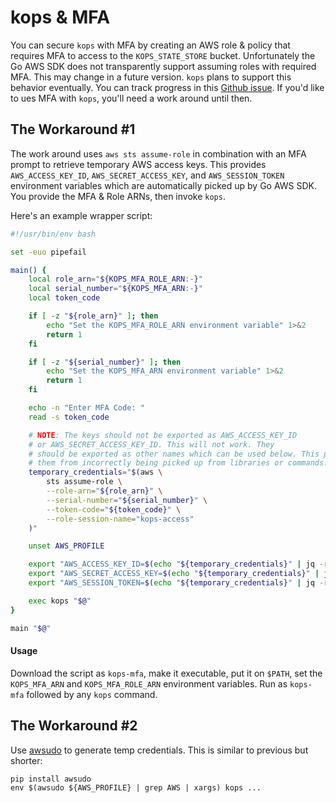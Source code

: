 # kops & MFA

You can secure `kops` with MFA by creating an AWS role & policy that requires MFA to access to the `KOPS_STATE_STORE` bucket. Unfortunately the Go AWS SDK does not transparently support assuming roles with required MFA. This may change in a future version. `kops` plans to support this behavior eventually. You can track progress in this [Github issue](https://github.com/kubernetes/kops/issues/226). If you'd like to ues MFA with `kops`, you'll need a work around until then.

## The Workaround #1

The work around uses `aws sts assume-role` in combination with an MFA prompt to retrieve temporary AWS access keys. This provides `AWS_ACCESS_KEY_ID`, `AWS_SECRET_ACCESS_KEY`, and `AWS_SESSION_TOKEN` environment variables which are automatically picked up by Go AWS SDK. You provide the MFA & Role ARNs, then invoke `kops`.

Here's an example wrapper script:

```bash
#!/usr/bin/env bash

set -euo pipefail

main() {
	local role_arn="${KOPS_MFA_ROLE_ARN:-}"
	local serial_number="${KOPS_MFA_ARN:-}"
	local token_code

	if [ -z "${role_arn}" ]; then
		echo "Set the KOPS_MFA_ROLE_ARN environment variable" 1>&2
		return 1
	fi

	if [ -z "${serial_number}" ]; then
		echo "Set the KOPS_MFA_ARN environment variable" 1>&2
		return 1
	fi

	echo -n "Enter MFA Code: "
	read -s token_code

	# NOTE: The keys should not be exported as AWS_ACCESS_KEY_ID
	# or AWS_SECRET_ACCESS_KEY_ID. This will not work. They
	# should be exported as other names which can be used below. This prevents
	# them from incorrectly being picked up from libraries or commands.
	temporary_credentials="$(aws \
		sts assume-role \
		--role-arn="${role_arn}" \
		--serial-number="${serial_number}" \
		--token-code="${token_code}" \
		--role-session-name="kops-access"
	)"

	unset AWS_PROFILE

	export "AWS_ACCESS_KEY_ID=$(echo "${temporary_credentials}" | jq -re '.Credentials.AccessKeyId')"
	export "AWS_SECRET_ACCESS_KEY=$(echo "${temporary_credentials}" | jq -re '.Credentials.SecretAccessKey')"
	export "AWS_SESSION_TOKEN=$(echo "${temporary_credentials}" | jq -re '.Credentials.SessionToken')"

	exec kops "$@"
}

main "$@"
```

#### Usage

Download the script as `kops-mfa`, make it executable, put it on `$PATH`, set the `KOPS_MFA_ARN` and `KOPS_MFA_ROLE_ARN` environment variables. Run as `kops-mfa` followed by any `kops` command.


## The Workaround #2
Use [awsudo](https://github.com/makethunder/awsudo) to generate temp credentials. This is similar to previous but shorter:
```
pip install awsudo
env $(awsudo ${AWS_PROFILE} | grep AWS | xargs) kops ...
```

